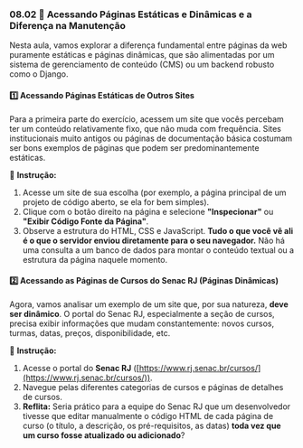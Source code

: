 ### 08.02 🦖 Acessando Páginas Estáticas e Dinâmicas e a Diferença na Manutenção

Nesta aula, vamos explorar a diferença fundamental entre páginas da web puramente estáticas e páginas dinâmicas, que são alimentadas por um sistema de gerenciamento de conteúdo (CMS) ou um backend robusto como o Django.

#### **:one: Acessando Páginas Estáticas de Outros Sites**

Para a primeira parte do exercício, acessem um site que vocês percebam ter um conteúdo relativamente fixo, que não muda com frequência. Sites institucionais muito antigos ou páginas de documentação básica costumam ser bons exemplos de páginas que podem ser predominantemente estáticas.

🎯 **Instrução:**

1.  Acesse um site de sua escolha (por exemplo, a página principal de um projeto de código aberto, se ela for bem simples).
2.  Clique com o botão direito na página e selecione **"Inspecionar"** ou **"Exibir Código Fonte da Página"**.
3.  Observe a estrutura do HTML, CSS e JavaScript. **Tudo o que você vê ali é o que o servidor enviou diretamente para o seu navegador.** Não há uma consulta a um banco de dados para montar o conteúdo textual ou a estrutura da página naquele momento.

#### :two: Acessando as Páginas de Cursos do Senac RJ (Páginas Dinâmicas)

Agora, vamos analisar um exemplo de um site que, por sua natureza, **deve ser dinâmico**. O portal do Senac RJ, especialmente a seção de cursos, precisa exibir informações que mudam constantemente: novos cursos, turmas, datas, preços, disponibilidade, etc.

🎯 **Instrução:**

1.  Acesse o portal do **Senac RJ** ([https://www.rj.senac.br/cursos/](https://www.rj.senac.br/cursos/)).
2.  Navegue pelas diferentes categorias de cursos e páginas de detalhes de cursos.
3.  **Reflita:** Seria prático para a equipe do Senac RJ que um desenvolvedor tivesse que editar manualmente o código HTML de cada página de curso (o título, a descrição, os pré-requisitos, as datas) **toda vez que um curso fosse atualizado ou adicionado**?

